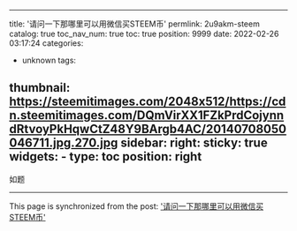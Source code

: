
---
title: '请问一下那哪里可以用微信买STEEM币'
permlink: 2u9akm-steem
catalog: true
toc_nav_num: true
toc: true
position: 9999
date: 2022-02-26 03:17:24
categories:
- unknown
tags:

thumbnail: https://steemitimages.com/2048x512/https://cdn.steemitimages.com/DQmVirXX1FZkPrdCojynndRtvoyPkHqwCtZ48Y9BArgb4AC/20140708050046711.jpg.270.jpg
sidebar:
    right:
        sticky: true
widgets:
    -
        type: toc
        position: right
---


如题

- - -

This page is synchronized from the post: ['请问一下那哪里可以用微信买STEEM币'](https://steemit.com/@jackzeng6666/2u9akm-steem)

